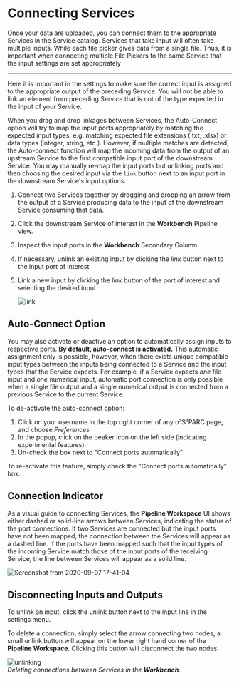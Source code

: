 # Connecting Services

Once your data are uploaded, you can connect them to the appropriate Services in the Service catalog. Services that take input will often take multiple inputs. While each file picker gives data from a single file. Thus, it is important when connecting multiple File Pickers to the same Service that the input settings are set appropriately 

-------------------------

Here it is important in the settings to make sure the correct input is assigned to the appropriate output of the preceding Service. You will not be able to link an element from preceding Service that is not of the type expected in the input of your Service.  

When you drag and drop linkages between Services, the Auto-Connect option will try to map the input ports appropriately by matching the expected input types, e.g. matching expected file extensions (.txt, .xlsx) or data types (integer, string, etc.). However, if multiple matches are detected, the Auto-connect function will map the incoming data from the output of an upstream Service to the first compatible input port of the downstream Service. You may manually re-map the input ports but unlinking ports and then choosing the desired input via the ```link``` button next to an input port in the downstream Service's input options.
1. Connect two Services together by dragging and dropping an arrow from the output of a Service producing data to the input of the downstream Service consuming that data.
2. Click the downstream Service of interest in the **Workbench** Pipeline view.
3. Inspect the input ports in the **Workbench** Secondary Column
4. If necessary, unlink an existing input by clicking the *link* button next to the input port of interest
5. Link a new input by clicking the *link* button of the port of interest and selecting the desired input.

    ![link](https://user-images.githubusercontent.com/28002886/153648163-ec66c503-b574-4078-b467-71b48e987411.gif)

## Auto-Connect Option
You may also activate or deactive an option to automatically assign inputs to respective ports. **By default, auto-connect is activated.** This automatic assignment only is possible, however, when there exists unique compatible input types between the inputs being connected to a Service and the input types that the Service expects. For example, if a Service expects *one* file input and *one* numerical input, automatic port connection is only possible when a single file output and a single numerical output is connected from a previous Service to the current Service. 

To de-activate the auto-connect option:
1. Click on your username in the top right corner of any o²S²PARC page, and choose *Preferences*
2. In the popup, click on the beaker icon on the left side (indicating experimental features). 
3. Un-check the box next to "Connect ports automatically"

To re-activate this feature, simply check the "Connect ports automatically" box.

## Connection Indicator
As a visual guide to connecting Services, the **Pipeline Workspace** UI shows either dashed or solid-line arrows between Services, indicating the status of the port connections. If two Services are connected but the input ports have not been mapped, the connection between the Services will appear as a dashed line. If the ports have been mapped such that the input types of the incoming Service match those of the input ports of the receiving Service, the line between Services will appear as a solid line. 

![Screenshot from 2020-09-07 17-41-04](https://user-images.githubusercontent.com/28002886/153648447-6f8f5eb7-d5bc-4a32-958e-bea7de229212.png ':size=400')

## Disconnecting Inputs and Outputs
To unlink an input, click the unlink button next to the input line in the settings menu.

To delete a connection, simply select the arrow connecting two nodes, a small unlink button will appear on the lower right hand corner of the **Pipeline Workspace**. Clicking this button will disconnect the two nodes.

![unlinking](https://user-images.githubusercontent.com/28002886/153649041-6ef3b118-885b-477c-a95a-591eb101a4d7.gif ':size=600')<br/>
*Deleting connections between Services in the **Workbench**.*